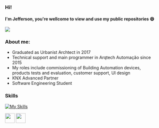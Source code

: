 ### Hi!
#### I'm Jefferson, you're wellcome to view and use my public repositories 😄

<a href="https://visitcount.itsvg.in">
  <img src="https://visitcount.itsvg.in/api?id=JeffCampos&label=Profile%20Views&color=0&icon=0&pretty=true" />
</a>
<br>

### About me:

- Graduated as Urbanist Archtect in 2017<br>
- Technical support and main programmer in Arqtech Automação since 2015<br>
- My roles include commissioning of Building Automation devices, products tests and evaluation, customer support, UI design<br>
- KNX Advanced Partner<br>
- Software Engineering Student

### Skills
[![My Skills](https://skillicons.dev/icons?i=java,kotlin,nodejs,figma&theme=light)](https://skillicons.dev)



<img src="https://cdn.jsdelivr.net/gh/devicons/devicon@latest/icons/javascript/javascript-original.svg" width="32px"> <img src="https://cdn.jsdelivr.net/gh/devicons/devicon@latest/icons/lua/lua-original.svg" width="32px">
          

